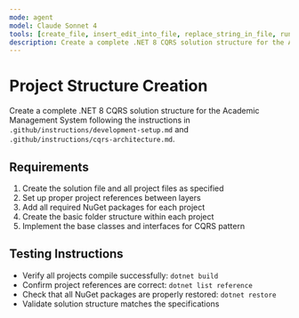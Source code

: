 ```yaml
---
mode: agent
model: Claude Sonnet 4
tools: [create_file, insert_edit_into_file, replace_string_in_file, run_in_terminal, file_search, grep_search, read_file, semantic_search]
description: Create a complete .NET 8 CQRS solution structure for the Academic Management System
---
```


# Project Structure Creation

Create a complete .NET 8 CQRS solution structure for the Academic Management System following the instructions in `.github/instructions/development-setup.md` and `.github/instructions/cqrs-architecture.md`.

## Requirements

1. Create the solution file and all project files as specified
2. Set up proper project references between layers
3. Add all required NuGet packages for each project
4. Create the basic folder structure within each project
5. Implement the base classes and interfaces for CQRS pattern

## Testing Instructions

- Verify all projects compile successfully: `dotnet build`
- Confirm project references are correct: `dotnet list reference`
- Check that all NuGet packages are properly restored: `dotnet restore`
- Validate solution structure matches the specifications
